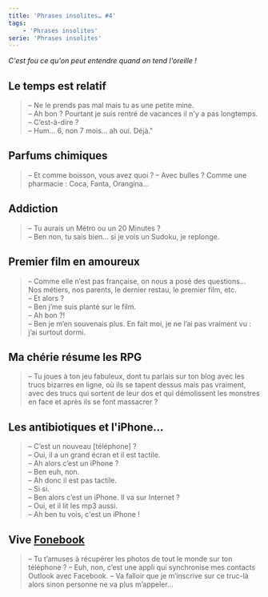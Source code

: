 ```yaml
---
title: 'Phrases insolites… #4'
tags:
    - 'Phrases insolites'
serie: 'Phrases insolites'
---
```


_C'est fou ce qu'on peut entendre quand on tend l'oreille !_

<!-- more -->

## Le temps est relatif

> – Ne le prends pas mal mais tu as une petite mine.  
> – Ah bon ? Pourtant je suis rentré de vacances il n'y a pas longtemps. –
> C’est-à-dire ?  
> – Hum… 6, non 7 mois… ah oui. Déjà."

## Parfums chimiques

> – Et comme boisson, vous avez quoi ? – Avec bulles ? Comme une pharmacie :
> Coca, Fanta, Orangina…

## Addiction

> – Tu aurais un Métro ou un 20 Minutes ?  
> – Ben non, tu sais bien… si je vois un Sudoku, je replonge.

## Premier film en amoureux

> – Comme elle n’est pas française, on nous a posé des questions… Nos métiers,
> nos parents, le dernier restau, le premier film, etc.  
> – Et alors ?  
> – Ben j’me suis planté sur le film.  
> – Ah bon ?!  
> – Ben je m’en souvenais plus. En fait moi, je ne l’ai pas vraiment vu : j’ai
> surtout dormi.

## Ma chérie résume les RPG

> – Tu joues à ton jeu fabuleux, dont tu parlais sur ton blog avec les trucs
> bizarres en ligne, où ils se tapent dessus mais pas vraiment, avec des trucs
> qui sortent de leur dos et qui démolissent les monstres en face et après ils
> se font massacrer ?

## Les antibiotiques et l'iPhone…

> – C’est un nouveau [téléphone] ?  
> – Oui, il a un grand écran et il est tactile.  
> – Ah alors c’est un iPhone ?  
> – Ben euh, non.  
> – Ah donc il est pas tactile.  
> – Si si.  
> – Ben alors c’est un iPhone. Il va sur Internet ?  
> – Oui, et il lit les mp3 aussi.  
> – Ah ben tu vois, c'est un iPhone !

## Vive [Fonebook](https://sites.google.com/site/rossdargan/)

> – Tu t’amuses à récupérer les photos de tout le monde sur ton téléphone ? –
> Euh, non, c’est une appli qui synchronise mes contacts Outlook avec Facebook.
> – Va falloir que je m’inscrive sur ce truc-là alors sinon personne ne va plus
> m’appeler…

